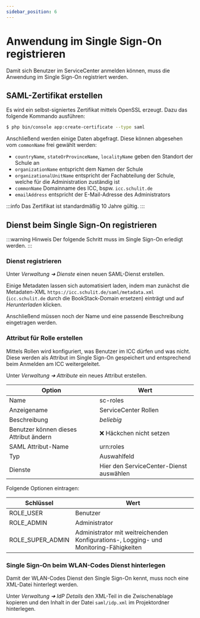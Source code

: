 ```yaml
---
sidebar_position: 6
---
```


# Anwendung im Single Sign-On registrieren

Damit sich Benutzer im ServiceCenter anmelden können, muss die Anwendung im Single Sign-On registriert werden. 

## SAML-Zertifikat erstellen

Es wird ein selbst-signiertes Zertifikat mittels OpenSSL erzeugt. Dazu das folgende Kommando ausführen:

```bash
$ php bin/console app:create-certificate --type saml
```

Anschließend werden einige Daten abgefragt. Diese können abgesehen vom `commonName` frei gewählt werden:

* `countryName`, `stateOrProvinceName`, `localityName` geben den Standort der Schule an
* `organizationName` entspricht dem Namen der Schule
* `organizationalUnitName` entspricht der Fachabteilung der Schule, welche für die Administration zuständig ist
* `commonName` Domainname des ICC, bspw. `icc.schulit.de`
* `emailAddress` entspricht der E-Mail-Adresse des Administrators

:::info
Das Zertifikat ist standardmäßig 10 Jahre gültig.
:::

## Dienst beim Single Sign-On registrieren

:::warning Hinweis
Der folgende Schritt muss im Single Sign-On erledigt werden.
:::

### Dienst registrieren

Unter *Verwaltung ➜ Dienste* einen neuen SAML-Dienst erstellen.

Einige Metadaten lassen sich automatisiert laden, indem man zunächst die Metadaten-XML `https://icc.schulit.de/saml/metadata.xml`
(`icc.schulit.de` durch die BookStack-Domain ersetzen) einträgt und auf *Herunterladen* klicken.

Anschließend müssen noch der Name und eine passende Beschreibung eingetragen werden.

### Attribut für Rolle erstellen

Mittels Rollen wird konfiguriert, was Benutzer im ICC dürfen und was nicht. Diese werden als Attribut im Single Sign-On
gespeichert und entsprechend beim Anmelden am ICC weitergeleitet.

Unter *Verwaltung ➜ Attribute* ein neues Attribut erstellen.

| Option                                 | Wert                                    |
|----------------------------------------|-----------------------------------------|
| Name                                   | sc-roles                                |
| Anzeigename                            | ServiceCenter Rollen                    |
| Beschreibung                           | *beliebig*                              |
| Benutzer können dieses Attribut ändern | ❌ Häckchen nicht setzen                 |
| SAML Attribut-Name                     | urn:roles                               |
| Typ                                    | Auswahlfeld                             |
| Dienste                                | Hier den ServiceCenter-Dienst auswählen |

Folgende Optionen eintragen:

| Schlüssel        | Wert                                                                                  |
|------------------|---------------------------------------------------------------------------------------|
| ROLE_USER        | Benutzer                                                                              |
| ROLE_ADMIN       | Administrator                                                                         |
| ROLE_SUPER_ADMIN | Administrator mit weitreichenden Konfigurations-, Logging- und Monitoring-Fähigkeiten |

### Single Sign-On beim WLAN-Codes Dienst hinterlegen

Damit der WLAN-Codes Dienst den Single Sign-On kennt, muss noch eine XML-Datei hinterlegt werden.

Unter *Verwaltung ➜ IdP Details* den XML-Teil in die Zwischenablage kopieren und den Inhalt in der Datei `saml/idp.xml`
im Projektordner hinterlegen.
